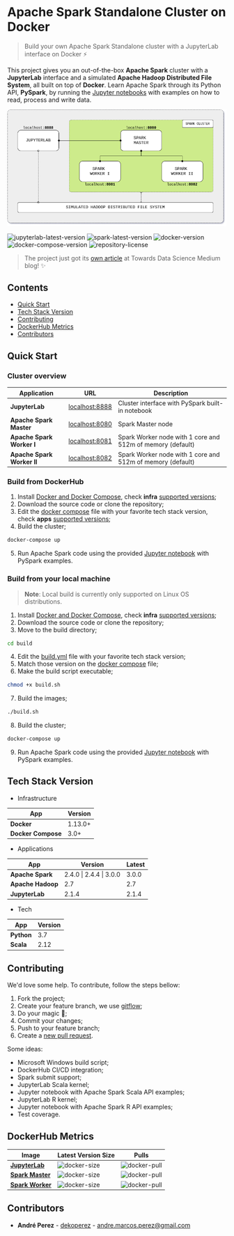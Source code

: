 # Apache Spark Standalone Cluster on Docker
> Build your own Apache Spark Standalone cluster with a JupyterLab interface on Docker :zap:

This project gives you an out-of-the-box **Apache Spark** cluster with a **JupyterLab** interface and a simulated **Apache Hadoop Distributed File System**, all built on top of **Docker**. Learn Apache Spark through its Python API, **PySpark**, by running the [Jupyter notebooks](build/workspace/pyspark.ipynb) with examples on how to read, process and write data.

<p align="center"><img src="docs/image/cluster-architecture.png"></p>

![jupyterlab-latest-version](https://img.shields.io/docker/v/andreper/jupyterlab/2.1.4-spark-3.0.0?color=brightgreen&label=jupyterlab-latest)
![spark-latest-version](https://img.shields.io/docker/v/andreper/spark-master/3.0.0-hadoop-2.7?color=yellow&label=spark-latest)
![docker-version](https://img.shields.io/badge/docker-v1.13.0%2B-blue)
![docker-compose-version](https://img.shields.io/badge/docker--compose-v3.0%2B-blue)
![repository-license](https://img.shields.io/github/license/andre-marcos-perez/spark-cluster-on-docker?color=orange)

> The project just got its [own article](https://towardsdatascience.com/apache-spark-cluster-on-docker-ft-a-juyterlab-interface-418383c95445) at Towards Data Science Medium blog! :sparkles:

## Contents

- [Quick Start](#quick-start)
- [Tech Stack Version](#tech-stack-version)
- [Contributing](#contributing)
- [DockerHub Metrics](#dockerhub-metrics)
- [Contributors](#contributors)

## <a name="quick-start"></a>Quick Start

### Cluster overview

| Application                | URL                                      | Description                                                |
| -------------------------- | ---------------------------------------- | ---------------------------------------------------------- |
| **JupyterLab**             | [localhost:8888](http://localhost:8888/) | Cluster interface with PySpark built-in notebook           |
| **Apache Spark Master**    | [localhost:8080](http://localhost:8080/) | Spark Master node                                          |
| **Apache Spark Worker I**  | [localhost:8081](http://localhost:8081/) | Spark Worker node with 1 core and 512m of memory (default) |
| **Apache Spark Worker II** | [localhost:8082](http://localhost:8082/) | Spark Worker node with 1 core and 512m of memory (default) |

### Build from DockerHub

1. Install [Docker and Docker Compose](https://docs.docker.com/get-docker/), check **infra** [supported versions](#tech-stack-version);
2. Download the source code or clone the repository;
3. Edit the [docker compose](docker-compose.yml) file with your favorite tech stack version, check **apps** [supported versions](#tech-stack-version);
4. Build the cluster;

```bash
docker-compose up
```

5. Run Apache Spark code using the provided [Jupyter notebook](build/workspace/pyspark.ipynb) with PySpark examples.

### Build from your local machine

> **Note**: Local build is currently only supported on Linux OS distributions.

1. Install [Docker and Docker Compose](https://docs.docker.com/get-docker/), check **infra** [supported versions](#tech-stack-version);
2. Download the source code or clone the repository;
3. Move to the build directory;

```bash
cd build
```

4. Edit the [build.yml](build/build.yml) file with your favorite tech stack version;
5. Match those version on the [docker compose](build/docker-compose.yml) file;
6. Make the build script executable;

```bash
chmod +x build.sh
```

7. Build the images;

```bash
./build.sh
```

8. Build the cluster;

```bash
docker-compose up
```

9. Run Apache Spark code using the provided [Jupyter notebook](build/workspace/pyspark.ipynb) with PySpark examples.

## <a name="tech-stack-version"></a>Tech Stack Version

- Infrastructure

| App                | Version            |
| ------------------ | ------------------ |
| **Docker**         | 1.13.0+            |
| **Docker Compose** | 3.0+               |

- Applications

| App                | Version                 | Latest             |
| ------------------ | ----------------------  | ------------------ |
| **Apache Spark**   | 2.4.0 \| 2.4.4 \| 3.0.0 | 3.0.0              |
| **Apache Hadoop**  | 2.7                     | 2.7                |
| **JupyterLab**     | 2.1.4                   | 2.1.4              |

- Tech

| App                | Version            |
| ------------------ | ------------------ |
| **Python**         | 3.7                |
| **Scala**          | 2.12               |

## <a name="contributing"></a>Contributing

We'd love some help. To contribute, follow the steps bellow:

1. Fork the project;
2. Create your feature branch, we use [gitflow](https://github.com/nvie/gitflow);
3. Do your magic :rainbow:;
4. Commit your changes;
5. Push to your feature branch;
6. Create a [new pull request](https://github.com/andre-marcos-perez/spark-cluster-on-docker/pulls).

Some ideas:

- Microsoft Windows build script;
- DockerHub CI/CD integration;
- Spark submit support;
- JupyterLab Scala kernel;
- Jupyter notebook with Apache Spark Scala API examples;
- JupyterLab R kernel;
- Jupyter notebook with Apache Spark R API examples;
- Test coverage.

## <a name="dockerhub-metrics"></a>DockerHub Metrics

| Image                                                              | Latest Version Size                                                                                 | Pulls                                                                     |
| ------------------------------------------------------------------ | --------------------------------------------------------------------------------------------------- | ------------------------------------------------------------------------- |
| **[JupyterLab](https://hub.docker.com/r/andreper/jupyterlab)**     | ![docker-size](https://img.shields.io/docker/image-size/andreper/jupyterlab/latest-spark-latest)    | ![docker-pull](https://img.shields.io/docker/pulls/andreper/jupyterlab)   |
| **[Spark Master](https://hub.docker.com/r/andreper/spark-master)** | ![docker-size](https://img.shields.io/docker/image-size/andreper/spark-master/latest-hadoop-latest) | ![docker-pull](https://img.shields.io/docker/pulls/andreper/spark-master) |
| **[Spark Worker](https://hub.docker.com/r/andreper/spark-worker)** | ![docker-size](https://img.shields.io/docker/image-size/andreper/spark-worker/latest-hadoop-latest) | ![docker-pull](https://img.shields.io/docker/pulls/andreper/spark-worker) |

## <a name="contributors"></a>Contributors

 - **André Perez** - [dekoperez](https://twitter.com/dekoperez) - andre.marcos.perez@gmail.com